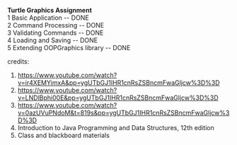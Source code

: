**Turtle Graphics Assignment**\
1 Basic Application           -- DONE\
2 Command Processing          -- DONE\
3 Validating Commands        -- DONE\
4 Loading and Saving          -- DONE\
5 Extending OOPGraphics library    -- DONE


credits:
1. https://www.youtube.com/watch?v=ir4XEMYimxA&pp=ygUTbGJ1IHR1cnRsZSBncmFwaGljcw%3D%3D
2. https://www.youtube.com/watch?v=LNDlBphi00E&pp=ygUTbGJ1IHR1cnRsZSBncmFwaGljcw%3D%3D
3. https://www.youtube.com/watch?v=0azUVuPNdoM&t=819s&pp=ygUTbGJ1IHR1cnRsZSBncmFwaGljcw%3D%3D
4. Introduction to Java Programming and Data Structures, 12th edition
5. Class and blackboard materials
